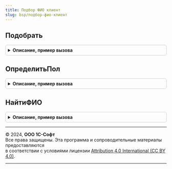```yaml
---
title: Подбор ФИО клиент
slug: bsp/подбор-фио-клиент
---
```



## Подобрать
<details style="margin: 1em 0; padding: 0.5em; border: 1px solid #ccc; border-radius: 6px;">

<summary style="font-weight: bold; cursor: pointer;">Описание, пример вызова</summary>

```bsl

// Возвращает результат поиска по классификатору, пустой массив если данные не найдены.
//
// Параметры:
//  РежимПоиска - Строка - Режим поиска значения по классификатору, может принимать следующие значения:
//    "Фамилия" "Имя", "Отчество", "ФИО".
//  ДанныеФИО - Структура, Неопределено - описывает данные ФИО, по которым будет выполняться поиск.
//    В случае если значение параметра "Пол" пустое, будет использована для его определения по данным классификатора:
//    * Фамилия - Строка, Неопределено - описывает фамилию лица (ее часть когда РежимПоиска = "Фамилия").
//      Свойство может не передаваться.
//    * Имя - Строка, Неопределено - описывает имя лица (его часть когда РежимПоиска = "Имя").
//      Свойство может не передаваться.
//    * Отчество - Строка, Неопределено - описывает отчество лица (его часть когда РежимПоиска = "Отчество").
//      Свойство может не передаваться.
//    * Представление - Строка - описывает ФИО лица (в тех случаях когда РежимПоиска = "ФИО").
//      Свойство может не передаваться.
//  Пол - Число - задает значение пола для поиска значения в классификаторе, может принимать значения:
//    0 - не задан(будет определен по данным структуры ДанныеФИО), 1- мужской, 2 - женский, 3 - допустимы оба.
//  РазмерВыборки - Число - определяет размер выборки данных классификатора.
// Возвращаемое значение:
//   Массив из Строка - данные поиска по классификатору, отсортированные по популярности.
//
Функция Подобрать( Экспорт
```

Пример вызова
```bsl
Результат = ПодборФИОКлиент.Подобрать();
```
</details>

## ОпределитьПол
<details style="margin: 1em 0; padding: 0.5em; border: 1px solid #ccc; border-radius: 6px;">

<summary style="font-weight: bold; cursor: pointer;">Описание, пример вызова</summary>

```bsl

// Возвращает результат определения пола по данным классификатора.
//
// Параметры:
//  ДанныеФИО - Структура, Неопределено - описывает данные ФИО, по которым будет выполняться поиск.
//  Если передано свойство "Представление", поиск будет выполнятся по нему.
//    * Фамилия - Строка - описывает фамилию лица. Свойство может не передаваться.
//    * Имя - Строка - описывает имя лица. Свойство может не передаваться.
//    * Отчество - Строка - описывает отчество лица. Свойство может не передаваться.
//    * Представление - Строка - описывает ФИО лица. Свойство может не передаваться.
//  Возвращаемое значение:
//    Число - значение пола по данным классификатора, может принимать значения:
//      1- мужской, 2 - женский, 3 - допустимы оба.
//
Функция ОпределитьПол(ДанныеФИО) Экспорт
```

Пример вызова
```bsl
Результат = ПодборФИОКлиент.ОпределитьПол(ДанныеФИО) 
```
</details>

## НайтиФИО
<details style="margin: 1em 0; padding: 0.5em; border: 1px solid #ccc; border-radius: 6px;">

<summary style="font-weight: bold; cursor: pointer;">Описание, пример вызова</summary>

```bsl

// Выполняет поиск значений в классификатора по переданным частям ФИО.
//
// Параметры:
//  ЧастиФИО - Массив из Строка - данные для поиска в классификаторе.
//  ПолноеСовпадение - Булево - режим поиска. Если установлено Истина при поиске
//   будет проверяться равенство строки поиска с значением классификаторов,
//   если Ложь, для сравнения используется ПОДОБНО. Допускается указывать
//   параметры не точного поиска, например, Пет%.
//
//  Возвращаемое значение:
//    Структура - результат поиска:
//    * Фамилии - Массив из Структура - найденные фамилии:
//      ** Значение - Строка - найденное значение;
//      ** ПриоритетОтображения - Число - приоритет значения;
//      Свойство может не передаваться.
//    * Имена - Массив из Структура - найденные имена:
//      ** Значение - Строка - найденное значение;
//      ** ПриоритетОтображения - Число - приоритет значения;
//    * Отчества - Массив из Структура - найденные отчества:
//      ** Значение - Строка - найденное значение;
//
// Пример:
//	ЧастиФИО = Новый Массив;
//	ЧастиФИО.Добавить("Пет%");
//	Результат = ПодборФИО.НайтиФИО(ЧастиФИО, Ложь);
//
Функция НайтиФИО( Экспорт
```

Пример вызова
```bsl
Результат = ПодборФИОКлиент.НайтиФИО();
```
</details>

---

© 2024, **ООО 1С-Софт**  
Все права защищены. Эта программа и сопроводительные материалы предоставляются  
в соответствии с условиями лицензии [Attribution 4.0 International (CC BY 4.0)](https://creativecommons.org/licenses/by/4.0/legalcode).

---
